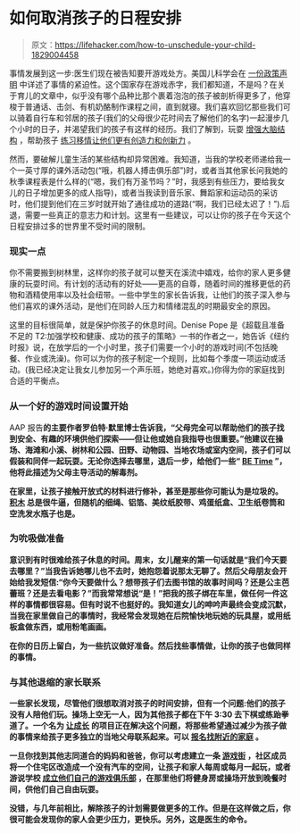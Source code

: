 # 如何取消孩子的日程安排

> 原文：<https://lifehacker.com/how-to-unschedule-your-child-1829004458>

事情发展到这一步:医生们现在被告知要开游戏处方。美国儿科学会在 [一份政策声明](http://pediatrics.aappublications.org/content/early/2018/08/16/peds.2018-2058) 中详述了事情的紧迫性。这个国家存在游戏赤字，我们都知道，不是吗？在关于育儿的文章中，似乎没有哪个品种比那个裹着泡泡的孩子被剖析得更多了，他穿梭于普通话、击剑、有机奶酪制作课程之间，直到就寝。我们喜欢回忆那些我们可以骑着自行车和邻居的孩子(我们的父母很少花时间去了解他们的名字)一起漫步几个小时的日子，并渴望我们的孩子有这样的经历。我们了解到，玩耍 [增强大脑结构](http://pediatrics.aappublications.org/content/early/2018/08/16/peds.2018-2058) ，帮助孩子 [练习移情](https://www.mother.ly/child/how-children-thrive-when-we-give-them-unscheduled-free-time)[让他们更有创造力和创新力](https://www.mirror.co.uk/news/uk-news/lack-unscheduled-play-time-kids-12935996) 。



然而，要破解儿童生活的某些结构却异常困难。我知道，当我的学校老师递给我一个一英寸厚的课外活动包(“哦，机器人搏击俱乐部”)时，或者当其他家长问我她的秋季课程表是什么样的(“嗯，我们有万圣节吗？”时，我感到有些压力，要给我女儿的日子增加更多的成人指导)，或者当我读到音乐家、舞蹈家和运动员的采访时，他们提到他们在三岁时就开始了通往成功的道路(“啊，我们已经太迟了！”).后退，需要一些真正的意志力和计划。这里有一些建议，可以让你的孩子在今天这个日程安排过多的世界里不受时间的限制。

### 现实一点

你不需要搬到树林里，这样你的孩子就可以整天在溪流中嬉戏，给你的家人更多健康的玩耍时间。有计划的活动有的好处——更高的自尊，随着时间的推移更低的药物和酒精使用率以及社会纽带。一些中学生的家长告诉我，让他们的孩子深入参与他们喜欢的课外活动，是他们在同龄人压力和情绪混乱的时期最安全的原因。

这里的目标很简单，就是保护你孩子的休息时间。Denise Pope 是《超载且准备不足的 T2:加强学校和健康、成功的孩子的策略》一书的作者之一，她告诉《纽约时报》说，在放学后的一个小时里，孩子们需要一个小时的游戏时间(不包括晚餐、作业或洗澡)。你可以为你的孩子制定一个规则，比如每个季度一项运动或活动。(我已经决定让我女儿参加另一个声乐班，她绝对喜欢。)你得为你的家庭找到合适的平衡点。

### 从一个好的游戏时间设置开始

AAP 报告[](http://pediatrics.aappublications.org/content/131/1/183)**的主要作者罗伯特·默里博士告诉我，“父母完全可以帮助他们的孩子找到安全、有趣的环境供他们探索——但让他或她自我指导也很重要。”他建议在操场、海滩和小溪、树林和公园、田野、动物园、当地农场或室内空间，孩子们可以假装和同伴一起玩耍。无论你选择去哪里，退后一步，给他们一些“ [BE Time](https://na01.safelinks.protection.outlook.com/?url=https%3A%2F%2Fgogosqz.co%2Fwgyn&data=02%7C01%7CElizabeth.Lewis%40edelman.com%7C0c7d837d3f3c4221e24208d6143d82dc%7Cb824bfb3918e43c2bb1cdcc1ba40a82b%7C0%7C0%7C636718651763415722&sdata=oobMRlj2bsYTxvHZMpKuMyCtv6Ky4ddHOGFhgSOpNrI%3D&reserved=0) ”，他将此描述为父母主导活动的解毒剂。**

**在家里，让孩子接触开放式的材料进行修补，甚至是那些你可能认为是垃圾的。 [积木](https://offspring.lifehacker.com/the-best-building-toys-for-kids-according-to-an-archit-1826969269) 总是很牛逼，但随机的细绳、铝箔、美纹纸胶带、鸡蛋纸盒、卫生纸卷筒和空洗发水瓶子也是。**

### **为吮吸做准备**

**意识到有时很难给孩子休息的时间。周末，女儿醒来的第一句话就是“我们今天要去哪里？”当我告诉她哪儿也不去时，她抱怨着说那太无聊了。然后父母朋友会开始给我发短信:“你今天要做什么？想带孩子们去图书馆的故事时间吗？还是公主芭蕾班？还是去看电影？”而我常常想说“是！”把我的孩子绑在车里，做任何一件这样的事情都很容易。但有时说不也挺好的。我知道女儿的呻吟声最终会变成沉默，当我在家里做自己的事情时，我经常会发现她在后院愉快地玩她的玩具屋，或用纸板盒做东西，或用粉笔画画。**

**在你的日历上留白，为一些抗议做好准备。然后找些事情做，让你的孩子也做同样的事情。**

### **与其他退缩的家长联系**

**一些家长发现，尽管他们很想取消对孩子的时间安排，但有一个问题:他们的孩子没有人陪他们玩。操场上空无一人，因为其他孩子都在下午 3:30 去下棋或练跆拳道了。一个名为 [让成长](https://letgrow.org/) 的项目正在解决这个问题，将那些希望通过减少为孩子做的事情来给孩子更多独立的当地父母联系起来。可以 [报名找附近的家庭](https://letgrow.org/friend-finder/) 。**

**一旦你找到其他志同道合的妈妈和爸爸，你可以考虑建立一条 [游戏街](https://groundplaysf.org/projects/play-streets/) ，社区成员将一个住宅区改造成一个没有汽车的空间，让孩子和家人每周或每月一起玩，或者游说学校 [成立他们自己的游戏俱乐部](https://letgrow.org/program/after-school-free-play/) ，在那里他们将健身房或操场开放到晚餐时间，供他们自己自由玩耍。**

**没错，与几年前相比，解除孩子的计划需要做更多的工作。但是在这样做之后，你很可能会发现你的家人会更少压力，更快乐。另外，这是医生的命令。**
